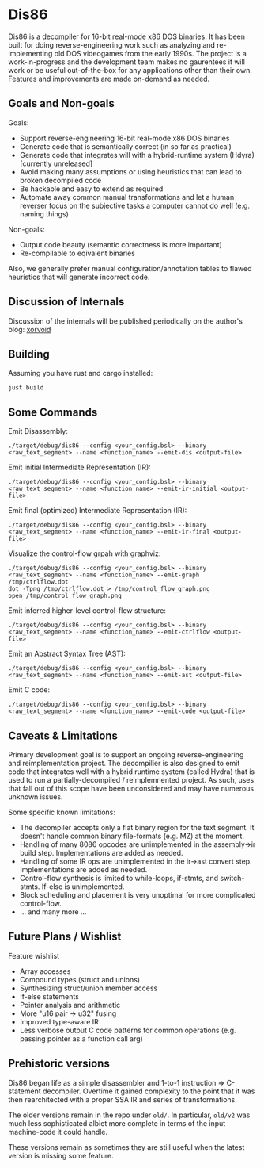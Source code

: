 # Dis86

Dis86 is a decompiler for 16-bit real-mode x86 DOS binaries. It has been built for doing reverse-engineering work such as
analyzing and re-implementing old DOS videogames from the early 1990s. The project is a work-in-progress and the development team makes no gaurentees
it will work or be useful out-of-the-box for any applications other than their own. Features and improvements are made on-demand as needed.

## Goals and Non-goals

Goals:

- Support reverse-engineering 16-bit real-mode x86 DOS binaries
- Generate code that is semantically correct (in so far as practical)
- Generate code that integrates will with a hybrid-runtime system (Hdyra) [currently unreleased]
- Avoid making many assumptions or using heuristics that can lead to broken decompiled code
- Be hackable and easy to extend as required
- Automate away common manual transformations and let a human reverser focus on the subjective tasks a computer cannot do well (e.g. naming things)

Non-goals:

- Output code beauty (semantic correctness is more important)
- Re-compilable to eqivalent binaries

Also, we generally prefer manual configuration/annotation tables to flawed heuristics that will generate incorrect code.

## Discussion of Internals

Discussion of the internals will be published periodically on the author's blog: [xorvoid](https://www.xorvoid.com)

## Building

Assuming you have rust and cargo installed:

```
just build
```

## Some Commands

Emit Disassembly:

```
./target/debug/dis86 --config <your_config.bsl> --binary <raw_text_segment> --name <function_name> --emit-dis <output-file>
```

Emit initial Intermediate Representation (IR):

```
./target/debug/dis86 --config <your_config.bsl> --binary <raw_text_segment> --name <function_name> --emit-ir-initial <output-file>
```

Emit final (optimized) Intermediate Representation (IR):

```
./target/debug/dis86 --config <your_config.bsl> --binary <raw_text_segment> --name <function_name> --emit-ir-final <output-file>
```

Visualize the control-flow grpah with graphviz:

```
./target/debug/dis86 --config <your_config.bsl> --binary <raw_text_segment> --name <function_name> --emit-graph /tmp/ctrlflow.dot
dot -Tpng /tmp/ctrlflow.dot > /tmp/control_flow_graph.png
open /tmp/control_flow_graph.png
```

Emit inferred higher-level control-flow structure:

```
./target/debug/dis86 --config <your_config.bsl> --binary <raw_text_segment> --name <function_name> --emit-ctrlflow <output-file>
```

Emit an Abstract Syntax Tree (AST):

```
./target/debug/dis86 --config <your_config.bsl> --binary <raw_text_segment> --name <function_name> --emit-ast <output-file>
```

Emit C code:

```
./target/debug/dis86 --config <your_config.bsl> --binary <raw_text_segment> --name <function_name> --emit-code <output-file>
```

## Caveats & Limitations

Primary development goal is to support an ongoing reverse-engineering and reimplementation project. The decompilier is also designed to
emit code that integrates well with a hybrid runtime system (called Hydra) that is used to run a partially-decompiled / reimplemnented
project. As such, uses that fall out of this scope have been unconsidered and may have numerous unknown issues.

Some specific known limitations:

- The decompiler accepts only a flat binary region for the text segment. It doesn't handle common binary file-formats (e.g. MZ) at the moment.
- Handling of many 8086 opcodes are unimplemented in the assembly->ir build step. Implementations are added as needed.
- Handling of some IR ops are unimplemented in the ir->ast convert step. Implementations are added as needed.
- Control-flow synthesis is limited to while-loops, if-stmts, and switch-stmts. If-else is unimplemented.
- Block scheduling and placement is very unoptimal for more complicated control-flow.
- ... and many more ...

## Future Plans / Wishlist

Feature wishlist

- Array accesses
- Compound types (struct and unions)
- Synthesizing struct/union member access
- If-else statements
- Pointer analysis and arithmetic
- More "u16 pair -> u32" fusing
- Improved type-aware IR
- Less verbose output C code patterns for common operations (e.g. passing pointer as a function call arg)

## Prehistoric versions

Dis86 began life as a simple disassembler and 1-to-1 instruction => C-statement decompiler. Overtime it gained complexity to the point that
it was then rearchitected with a proper SSA IR and series of transformations.

The older versions remain in the repo under `old/`. In particular, `old/v2` was much less sophisticated albiet more complete in terms of the input machine-code it could handle.

These versions remain as sometimes they are still useful when the latest version is missing some feature.
